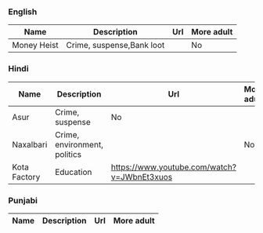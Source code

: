 ### English
Name | Description | Url | More adult|
--- | --- | --- |---|
Money Heist | Crime, suspense,Bank loot | |No |

### Hindi
Name | Description | Url | More adult|
--- | --- | --- |---|
Asur | Crime, suspense | No |
Naxalbari | Crime, environment, politics || No |
Kota Factory|Education|https://www.youtube.com/watch?v=JWbnEt3xuos||No|


### Punjabi
Name | Description | Url | More adult|
--- | --- | --- |---|

